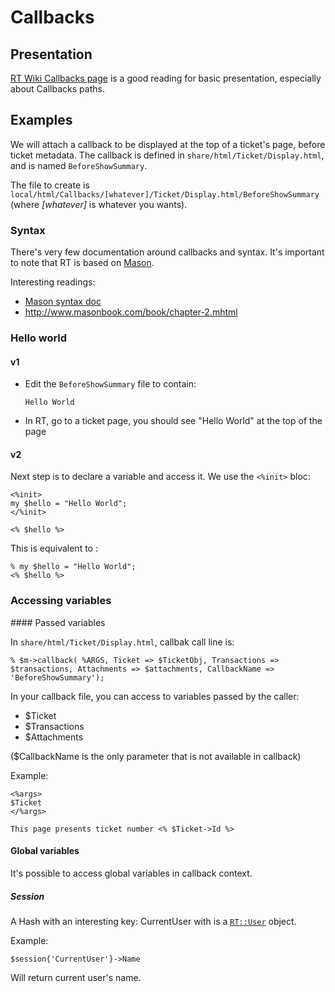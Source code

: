 # Callbacks

## Presentation

[RT Wiki Callbacks page](https://rt-wiki.bestpractical.com/index.php?title=CustomizingWithCallbacks)
is a good reading for basic presentation, especially about Callbacks paths.

## Examples


We will attach a callback to be displayed at the top of a ticket's page, before ticket metadata.
The callback is defined in `share/html/Ticket/Display.html`, and is named `BeforeShowSummary`.

The file to create is `local/html/Callbacks/[whatever]/Ticket/Display.html/BeforeShowSummary` (where *[whatever]* is whatever you wants).

### Syntax

There's very few documentation around callbacks and syntax. It's important to note that RT is based on [Mason](http://www.masonhq.com/).

Interesting readings:
  * [Mason syntax doc](http://search.cpan.org/~jswartz/Mason-2.24/lib/Mason/Manual/Syntax.pod)
  * http://www.masonbook.com/book/chapter-2.mhtml

### Hello world

#### v1

  * Edit the `BeforeShowSummary` file to contain:

        Hello World

  * In RT, go to a ticket page, you should see "Hello World" at the top of the page

#### v2

Next step is to declare a variable and access it. We use the `<%init>` bloc:

    <%init>
    my $hello = "Hello World";
    </%init>

    <% $hello %>

This is equivalent to :

    % my $hello = "Hello World";
    <% $hello %>

### Accessing variables

#### Passed variables

In `share/html/Ticket/Display.html`, callbak call line is:

    % $m->callback( %ARGS, Ticket => $TicketObj, Transactions => $transactions, Attachments => $attachments, CallbackName => 'BeforeShowSummary');

In your callback file, you can access to variables passed by the caller:

  * $Ticket
  * $Transactions
  * $Attachments

($CallbackName is the only parameter that is not available in callback)

Example:

    <%args>
    $Ticket
    </%args>

    This page presents ticket number <% $Ticket->Id %>

#### Global variables

It's possible to access global variables in callback context.

##### Session

A Hash with an interesting key: CurrentUser with is a [`RT::User`](https://docs.bestpractical.com/rt/latest/RT/User.html) object.

Example:

    $session{'CurrentUser'}->Name

Will return current user's name.
